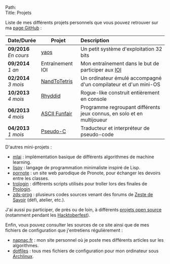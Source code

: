 Path:  
Title: Projets  

Liste de mes différents projets personnels que vous pouvez retrouver sur ma [page GitHub](https://github.com/napnac) :

| Date/Durée | Projet | Description |
| :--------- | ------ | :---------- |
| **09/2016** <br> *En cours* | [yaos](https://github.com/napnac/yaos) | Un petit système d'exploitation 32 bits |
| **09/2014** <br> *1 an* | Entraînement IOI | Mon entraînement dans le but de participer aux [IOI](http://ioinformatics.org/index.shtml) |
| **02/2014** <br> *3 mois* | [NandToTetris](https://github.com/napnac/NandToTetris) | Un ordinateur émulé accompagné d'un compilateur et d'un mini-OS |
| **10/2013** <br> *4 mois* | [Rhyddid](https://github.com/napnac/Rhyddid) | Rogue-like construit entièrement en console |
| **06/2013** <br> *4 mois* | [ASCII Funfair](https://github.com/napnac/ASCII-Funfair) | Programme regroupant différents jeux connus, en solo et en multijoueur |
| **04/2013** <br> *1 mois* | [Pseudo-C](https://github.com/napnac/Pseudo-C) | Traducteur et interpréteur de pseudo-code |

D'autres mini-projets :

- [mlai](https://github.com/napnac/mlai) : implémentation basique de différents algorithmes de machine learning.
- [lispy](https://github.com/napnac/lispy) : langage de programmation minimaliste inspiré de Lisp.
- [pornote](https://github.com/napnac/pornote) : un site web parodique de Pronote, pour échanger les devoirs entre les classes.
- [trologin](https://github.com/napnac/trologin) : différents scripts utilisés pour troller lors des finales de [Prologin](https://prologin.org/).
- [zds-prog](https://github.com/napnac/zds-prog) : plusieurs codes sources venant des forums de [Zeste de Savoir](https://zestedesavoir.com/) (défi, atelier, etc.).

J'ai aussi pu participer, de près ou de loin, à différents [projets open source](https://github.com/napnac?tab=repositories&type=fork) (notamment pendant les [Hacktoberfest](https://hacktoberfest.digitalocean.com/)).

Enfin, vous pouvez consulter les sources de ce site ainsi que de mes fichiers de configuration que j'entretiens régulièrement :

- [napnac.fr](https://github.com/napnac/napnac.fr) : mon site personnel où je poste mes différents articles sur les algorithmes.
- [dotfiles](https://github.com/napnac/Dotfiles) : tous mes fichiers de configuration pour mon ordinateur sous [Archlinux](http://archlinux.org/).
